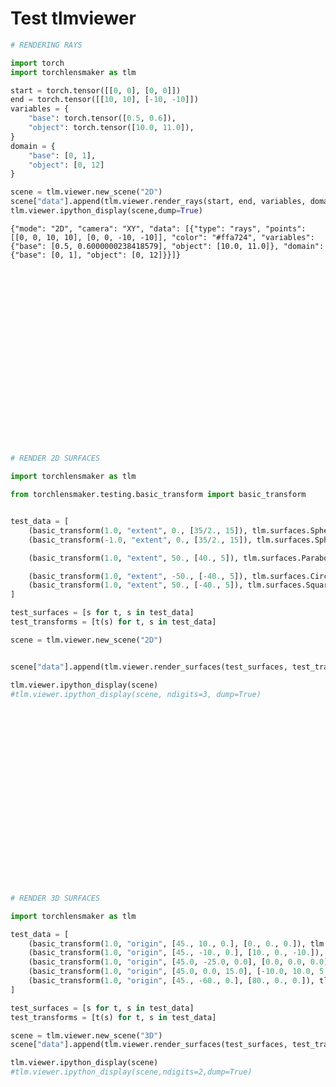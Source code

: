 # Test tlmviewer


```python
# RENDERING RAYS

import torch
import torchlensmaker as tlm

start = torch.tensor([[0, 0], [0, 0]])
end = torch.tensor([[10, 10], [-10, -10]])
variables = {
    "base": torch.tensor([0.5, 0.6]),
    "object": torch.tensor([10.0, 11.0]),
}
domain = {
    "base": [0, 1],
    "object": [0, 12]
}

scene = tlm.viewer.new_scene("2D")
scene["data"].append(tlm.viewer.render_rays(start, end, variables, domain))
tlm.viewer.ipython_display(scene,dump=True)
```

    {"mode": "2D", "camera": "XY", "data": [{"type": "rays", "points": [[0, 0, 10, 10], [0, 0, -10, -10]], "color": "#ffa724", "variables": {"base": [0.5, 0.6000000238418579], "object": [10.0, 11.0]}, "domain": {"base": [0, 1], "object": [0, 12]}}]}



<div data-jp-suppress-context-menu id='tlmviewer-e9d91587' class='tlmviewer' style='width: 100%; aspect-ratio: 16 / 9;'></div><script type='module'>async function importtlm() {
    try {
        return await import("/tlmviewer.js");
    } catch (error) {
        console.log("error", error);
        return await import("/files/test_notebooks/tlmviewer.js");
    }
}

const module = await importtlm();
const tlmviewer = module.tlmviewer;

const data = '{"mode": "2D", "camera": "XY", "data": [{"type": "rays", "points": [[0, 0, 10, 10], [0, 0, -10, -10]], "color": "#ffa724", "variables": {"base": [0.5, 0.6000000238418579], "object": [10.0, 11.0]}, "domain": {"base": [0, 1], "object": [0, 12]}}]}';

setTimeout(() => {
    tlmviewer.embed(document.getElementById("tlmviewer-e9d91587"), data);    
}, 0);
</script>



```python
# RENDER 2D SURFACES

import torchlensmaker as tlm

from torchlensmaker.testing.basic_transform import basic_transform


test_data = [
    (basic_transform(1.0, "extent", 0., [35/2., 15]), tlm.surfaces.Sphere(35.0, 35/2)),
    (basic_transform(-1.0, "extent", 0., [35/2., 15]), tlm.surfaces.Sphere(35.0, 35/2)),

    (basic_transform(1.0, "extent", 50., [40., 5]), tlm.surfaces.Parabola(125.0, 0.01)),

    (basic_transform(1.0, "extent", -50., [-40., 5]), tlm.surfaces.CircularPlane(100.)),
    (basic_transform(1.0, "extent", 50., [-40., 5]), tlm.surfaces.SquarePlane(100.)),
]

test_surfaces = [s for t, s in test_data]
test_transforms = [t(s) for t, s in test_data]

scene = tlm.viewer.new_scene("2D")


scene["data"].append(tlm.viewer.render_surfaces(test_surfaces, test_transforms, dim=2))

tlm.viewer.ipython_display(scene)
#tlm.viewer.ipython_display(scene, ndigits=3, dump=True)
```


<div data-jp-suppress-context-menu id='tlmviewer-8f0cb250' class='tlmviewer' style='width: 100%; aspect-ratio: 16 / 9;'></div><script type='module'>async function importtlm() {
    try {
        return await import("/tlmviewer.js");
    } catch (error) {
        console.log("error", error);
        return await import("/files/test_notebooks/tlmviewer.js");
    }
}

const module = await importtlm();
const tlmviewer = module.tlmviewer;

const data = '{"mode": "2D", "camera": "XY", "data": [{"type": "surfaces", "data": [{"matrix": [[1.0, 0.0, 1.8439246218804328e-07], [0.0, 1.0, 15.0], [0.0, 0.0, 1.0]], "samples": [[17.5, 17.5], [17.22235107421875, 17.4977970123291], [16.944765090942383, 17.49118995666504], [16.66731834411621, 17.480178833007812], [16.39008140563965, 17.464767456054688], [16.113122940063477, 17.444957733154297], [15.836523056030273, 17.420759201049805], [15.560333251953125, 17.392173767089844], [15.284631729125977, 17.359209060668945], [15.009495735168457, 17.321876525878906], [14.734978675842285, 17.280181884765625], [14.46115779876709, 17.2341365814209], [14.1881103515625, 17.183753967285156], [13.915887832641602, 17.129043579101562], [13.64456844329834, 17.070022583007812], [13.374218940734863, 17.006702423095703], [13.104907989501953, 16.939102172851562], [12.836711883544922, 16.867238998413086], [12.569682121276855, 16.791126251220703], [12.303893089294434, 16.71078872680664], [12.039421081542969, 16.626245498657227], [11.776313781738281, 16.53751564025879], [11.5146484375, 16.444622039794922], [11.25448989868164, 16.34758758544922], [10.995903968811035, 16.246437072753906], [10.73896312713623, 16.14120101928711], [10.48371696472168, 16.031898498535156], [10.230236053466797, 15.918559074401855], [9.978593826293945, 15.801217079162598], [9.728836059570312, 15.679891586303711], [9.481036186218262, 15.554619789123535], [9.235261917114258, 15.425436019897461], [8.991560935974121, 15.292366027832031], [8.750001907348633, 15.155445098876953], [8.510644912719727, 15.01470947265625], [8.273551940917969, 14.870193481445312], [8.038788795471191, 14.721939086914062], [7.806400299072266, 14.56997299194336], [7.576452255249023, 14.414339065551758], [7.349008560180664, 14.255083084106445], [7.124114036560059, 14.092231750488281], [6.901830673217773, 13.925832748413086], [6.682216644287109, 13.755928993225098], [6.46533203125, 13.582566261291504], [6.251218795776367, 13.405779838562012], [6.0399370193481445, 13.225617408752441], [5.831543922424316, 13.042129516601562], [5.6260881423950195, 12.855358123779297], [5.423619270324707, 12.6653470993042], [5.224188804626465, 12.472147941589355], [5.027853012084961, 12.275812149047852], [4.834656715393066, 12.076385498046875], [4.644645690917969, 11.873915672302246], [4.457871437072754, 11.66845703125], [4.274383544921875, 11.460063934326172], [4.094223976135254, 11.248785972595215], [3.9174375534057617, 11.034672737121582], [3.744072914123535, 10.817784309387207], [3.5741682052612305, 10.598170280456543], [3.407773017883301, 10.37589168548584], [3.2449216842651367, 10.150996208190918], [3.085660934448242, 9.92354965209961], [2.930027961730957, 9.693601608276367], [2.778064727783203, 9.461216926574707], [2.6298046112060547, 9.226446151733398], [2.4852914810180664, 8.98935604095459], [2.344557762145996, 8.75000286102295], [2.207636833190918, 8.508443832397461], [2.074565887451172, 8.26474380493164], [1.9453802108764648, 8.018965721130371], [1.8201103210449219, 7.7711687088012695], [1.6987857818603516, 7.521411895751953], [1.581441879272461, 7.269765377044678], [1.4681034088134766, 7.016285419464111], [1.3588008880615234, 6.76104211807251], [1.253561019897461, 6.504093647003174], [1.1524124145507812, 6.245511054992676], [1.055379867553711, 5.985352516174316], [0.9624862670898438, 5.723691463470459], [0.8737564086914062, 5.460585117340088], [0.7892112731933594, 5.196108341217041], [0.7088737487792969, 4.930323600769043], [0.6327629089355469, 4.663293361663818], [0.5608978271484375, 4.395089149475098], [0.4932975769042969, 4.1257829666137695], [0.4299793243408203, 3.8554375171661377], [0.3709564208984375, 3.584117889404297], [0.31624794006347656, 3.3118999004364014], [0.2658653259277344, 3.038843870162964], [0.2198200225830078, 2.7650272846221924], [0.17812538146972656, 2.4905104637145996], [0.1407909393310547, 2.2153706550598145], [0.10782814025878906, 1.939668893814087], [0.07924270629882812, 1.6634831428527832], [0.055042266845703125, 1.3868743181228638], [0.0352325439453125, 1.109920620918274], [0.0198211669921875, 0.8326833844184875], [0.008810043334960938, 0.5552406311035156], [0.0022029876708984375, 0.2776539623737335], [0.0, -1.5298985545086907e-06], [0.0022029876708984375, -0.2776539623737335], [0.008810043334960938, -0.5552406311035156], [0.0198211669921875, -0.8326833844184875], [0.0352325439453125, -1.109920620918274], [0.055042266845703125, -1.3868743181228638], [0.07924270629882812, -1.6634831428527832], [0.10782814025878906, -1.939668893814087], [0.1407909393310547, -2.2153706550598145], [0.17812538146972656, -2.4905104637145996], [0.2198200225830078, -2.7650272846221924], [0.2658653259277344, -3.038843870162964], [0.31624794006347656, -3.3118999004364014], [0.3709564208984375, -3.584117889404297], [0.4299793243408203, -3.8554375171661377], [0.4932975769042969, -4.1257829666137695], [0.5608978271484375, -4.395089149475098], [0.6327629089355469, -4.663293361663818], [0.7088737487792969, -4.930323600769043], [0.7892112731933594, -5.196108341217041], [0.8737564086914062, -5.460585117340088], [0.9624862670898438, -5.723691463470459], [1.055379867553711, -5.985352516174316], [1.1524124145507812, -6.245511054992676], [1.253561019897461, -6.504093647003174], [1.3588008880615234, -6.76104211807251], [1.4681034088134766, -7.016285419464111], [1.581441879272461, -7.269765377044678], [1.6987857818603516, -7.521411895751953], [1.8201103210449219, -7.7711687088012695], [1.9453802108764648, -8.018965721130371], [2.074565887451172, -8.26474380493164], [2.207636833190918, -8.508443832397461], [2.344557762145996, -8.75000286102295], [2.4852914810180664, -8.98935604095459], [2.6298046112060547, -9.226446151733398], [2.778064727783203, -9.461216926574707], [2.930027961730957, -9.693601608276367], [3.085660934448242, -9.92354965209961], [3.2449216842651367, -10.150996208190918], [3.407773017883301, -10.37589168548584], [3.5741682052612305, -10.598170280456543], [3.744072914123535, -10.817784309387207], [3.9174375534057617, -11.034672737121582], [4.094223976135254, -11.248785972595215], [4.274383544921875, -11.460063934326172], [4.457871437072754, -11.66845703125], [4.644645690917969, -11.873915672302246], [4.834656715393066, -12.076385498046875], [5.027853012084961, -12.275812149047852], [5.224188804626465, -12.472147941589355], [5.423619270324707, -12.6653470993042], [5.6260881423950195, -12.855358123779297], [5.831543922424316, -13.042129516601562], [6.0399370193481445, -13.225617408752441], [6.251218795776367, -13.405779838562012], [6.46533203125, -13.582566261291504], [6.682216644287109, -13.755928993225098], [6.901830673217773, -13.925832748413086], [7.124114036560059, -14.092231750488281], [7.349008560180664, -14.255083084106445], [7.576452255249023, -14.414339065551758], [7.806400299072266, -14.56997299194336], [8.038788795471191, -14.721939086914062], [8.273551940917969, -14.870193481445312], [8.510644912719727, -15.01470947265625], [8.750001907348633, -15.155445098876953], [8.991560935974121, -15.292366027832031], [9.235261917114258, -15.425436019897461], [9.481036186218262, -15.554619789123535], [9.728836059570312, -15.679891586303711], [9.978593826293945, -15.801217079162598], [10.230236053466797, -15.918559074401855], [10.48371696472168, -16.031898498535156], [10.73896312713623, -16.14120101928711], [10.995903968811035, -16.246437072753906], [11.25448989868164, -16.34758758544922], [11.5146484375, -16.444622039794922], [11.776313781738281, -16.53751564025879], [12.039421081542969, -16.626245498657227], [12.303893089294434, -16.71078872680664], [12.569682121276855, -16.791126251220703], [12.836711883544922, -16.867238998413086], [13.104907989501953, -16.939102172851562], [13.374218940734863, -17.006702423095703], [13.64456844329834, -17.070022583007812], [13.915887832641602, -17.129043579101562], [14.1881103515625, -17.183753967285156], [14.46115779876709, -17.2341365814209], [14.734978675842285, -17.280181884765625], [15.009495735168457, -17.321876525878906], [15.284631729125977, -17.359209060668945], [15.560333251953125, -17.392173767089844], [15.836523056030273, -17.420759201049805], [16.113122940063477, -17.444957733154297], [16.39008140563965, -17.464767456054688], [16.66731834411621, -17.480178833007812], [16.944765090942383, -17.49118995666504], [17.22235107421875, -17.4977970123291], [17.5, -17.5]]}, {"matrix": [[-1.0, 0.0, 34.99999981560754], [0.0, -1.0, 15.0], [0.0, 0.0, 1.0]], "samples": [[17.5, 17.5], [17.22235107421875, 17.4977970123291], [16.944765090942383, 17.49118995666504], [16.66731834411621, 17.480178833007812], [16.39008140563965, 17.464767456054688], [16.113122940063477, 17.444957733154297], [15.836523056030273, 17.420759201049805], [15.560333251953125, 17.392173767089844], [15.284631729125977, 17.359209060668945], [15.009495735168457, 17.321876525878906], [14.734978675842285, 17.280181884765625], [14.46115779876709, 17.2341365814209], [14.1881103515625, 17.183753967285156], [13.915887832641602, 17.129043579101562], [13.64456844329834, 17.070022583007812], [13.374218940734863, 17.006702423095703], [13.104907989501953, 16.939102172851562], [12.836711883544922, 16.867238998413086], [12.569682121276855, 16.791126251220703], [12.303893089294434, 16.71078872680664], [12.039421081542969, 16.626245498657227], [11.776313781738281, 16.53751564025879], [11.5146484375, 16.444622039794922], [11.25448989868164, 16.34758758544922], [10.995903968811035, 16.246437072753906], [10.73896312713623, 16.14120101928711], [10.48371696472168, 16.031898498535156], [10.230236053466797, 15.918559074401855], [9.978593826293945, 15.801217079162598], [9.728836059570312, 15.679891586303711], [9.481036186218262, 15.554619789123535], [9.235261917114258, 15.425436019897461], [8.991560935974121, 15.292366027832031], [8.750001907348633, 15.155445098876953], [8.510644912719727, 15.01470947265625], [8.273551940917969, 14.870193481445312], [8.038788795471191, 14.721939086914062], [7.806400299072266, 14.56997299194336], [7.576452255249023, 14.414339065551758], [7.349008560180664, 14.255083084106445], [7.124114036560059, 14.092231750488281], [6.901830673217773, 13.925832748413086], [6.682216644287109, 13.755928993225098], [6.46533203125, 13.582566261291504], [6.251218795776367, 13.405779838562012], [6.0399370193481445, 13.225617408752441], [5.831543922424316, 13.042129516601562], [5.6260881423950195, 12.855358123779297], [5.423619270324707, 12.6653470993042], [5.224188804626465, 12.472147941589355], [5.027853012084961, 12.275812149047852], [4.834656715393066, 12.076385498046875], [4.644645690917969, 11.873915672302246], [4.457871437072754, 11.66845703125], [4.274383544921875, 11.460063934326172], [4.094223976135254, 11.248785972595215], [3.9174375534057617, 11.034672737121582], [3.744072914123535, 10.817784309387207], [3.5741682052612305, 10.598170280456543], [3.407773017883301, 10.37589168548584], [3.2449216842651367, 10.150996208190918], [3.085660934448242, 9.92354965209961], [2.930027961730957, 9.693601608276367], [2.778064727783203, 9.461216926574707], [2.6298046112060547, 9.226446151733398], [2.4852914810180664, 8.98935604095459], [2.344557762145996, 8.75000286102295], [2.207636833190918, 8.508443832397461], [2.074565887451172, 8.26474380493164], [1.9453802108764648, 8.018965721130371], [1.8201103210449219, 7.7711687088012695], [1.6987857818603516, 7.521411895751953], [1.581441879272461, 7.269765377044678], [1.4681034088134766, 7.016285419464111], [1.3588008880615234, 6.76104211807251], [1.253561019897461, 6.504093647003174], [1.1524124145507812, 6.245511054992676], [1.055379867553711, 5.985352516174316], [0.9624862670898438, 5.723691463470459], [0.8737564086914062, 5.460585117340088], [0.7892112731933594, 5.196108341217041], [0.7088737487792969, 4.930323600769043], [0.6327629089355469, 4.663293361663818], [0.5608978271484375, 4.395089149475098], [0.4932975769042969, 4.1257829666137695], [0.4299793243408203, 3.8554375171661377], [0.3709564208984375, 3.584117889404297], [0.31624794006347656, 3.3118999004364014], [0.2658653259277344, 3.038843870162964], [0.2198200225830078, 2.7650272846221924], [0.17812538146972656, 2.4905104637145996], [0.1407909393310547, 2.2153706550598145], [0.10782814025878906, 1.939668893814087], [0.07924270629882812, 1.6634831428527832], [0.055042266845703125, 1.3868743181228638], [0.0352325439453125, 1.109920620918274], [0.0198211669921875, 0.8326833844184875], [0.008810043334960938, 0.5552406311035156], [0.0022029876708984375, 0.2776539623737335], [0.0, -1.5298985545086907e-06], [0.0022029876708984375, -0.2776539623737335], [0.008810043334960938, -0.5552406311035156], [0.0198211669921875, -0.8326833844184875], [0.0352325439453125, -1.109920620918274], [0.055042266845703125, -1.3868743181228638], [0.07924270629882812, -1.6634831428527832], [0.10782814025878906, -1.939668893814087], [0.1407909393310547, -2.2153706550598145], [0.17812538146972656, -2.4905104637145996], [0.2198200225830078, -2.7650272846221924], [0.2658653259277344, -3.038843870162964], [0.31624794006347656, -3.3118999004364014], [0.3709564208984375, -3.584117889404297], [0.4299793243408203, -3.8554375171661377], [0.4932975769042969, -4.1257829666137695], [0.5608978271484375, -4.395089149475098], [0.6327629089355469, -4.663293361663818], [0.7088737487792969, -4.930323600769043], [0.7892112731933594, -5.196108341217041], [0.8737564086914062, -5.460585117340088], [0.9624862670898438, -5.723691463470459], [1.055379867553711, -5.985352516174316], [1.1524124145507812, -6.245511054992676], [1.253561019897461, -6.504093647003174], [1.3588008880615234, -6.76104211807251], [1.4681034088134766, -7.016285419464111], [1.581441879272461, -7.269765377044678], [1.6987857818603516, -7.521411895751953], [1.8201103210449219, -7.7711687088012695], [1.9453802108764648, -8.018965721130371], [2.074565887451172, -8.26474380493164], [2.207636833190918, -8.508443832397461], [2.344557762145996, -8.75000286102295], [2.4852914810180664, -8.98935604095459], [2.6298046112060547, -9.226446151733398], [2.778064727783203, -9.461216926574707], [2.930027961730957, -9.693601608276367], [3.085660934448242, -9.92354965209961], [3.2449216842651367, -10.150996208190918], [3.407773017883301, -10.37589168548584], [3.5741682052612305, -10.598170280456543], [3.744072914123535, -10.817784309387207], [3.9174375534057617, -11.034672737121582], [4.094223976135254, -11.248785972595215], [4.274383544921875, -11.460063934326172], [4.457871437072754, -11.66845703125], [4.644645690917969, -11.873915672302246], [4.834656715393066, -12.076385498046875], [5.027853012084961, -12.275812149047852], [5.224188804626465, -12.472147941589355], [5.423619270324707, -12.6653470993042], [5.6260881423950195, -12.855358123779297], [5.831543922424316, -13.042129516601562], [6.0399370193481445, -13.225617408752441], [6.251218795776367, -13.405779838562012], [6.46533203125, -13.582566261291504], [6.682216644287109, -13.755928993225098], [6.901830673217773, -13.925832748413086], [7.124114036560059, -14.092231750488281], [7.349008560180664, -14.255083084106445], [7.576452255249023, -14.414339065551758], [7.806400299072266, -14.56997299194336], [8.038788795471191, -14.721939086914062], [8.273551940917969, -14.870193481445312], [8.510644912719727, -15.01470947265625], [8.750001907348633, -15.155445098876953], [8.991560935974121, -15.292366027832031], [9.235261917114258, -15.425436019897461], [9.481036186218262, -15.554619789123535], [9.728836059570312, -15.679891586303711], [9.978593826293945, -15.801217079162598], [10.230236053466797, -15.918559074401855], [10.48371696472168, -16.031898498535156], [10.73896312713623, -16.14120101928711], [10.995903968811035, -16.246437072753906], [11.25448989868164, -16.34758758544922], [11.5146484375, -16.444622039794922], [11.776313781738281, -16.53751564025879], [12.039421081542969, -16.626245498657227], [12.303893089294434, -16.71078872680664], [12.569682121276855, -16.791126251220703], [12.836711883544922, -16.867238998413086], [13.104907989501953, -16.939102172851562], [13.374218940734863, -17.006702423095703], [13.64456844329834, -17.070022583007812], [13.915887832641602, -17.129043579101562], [14.1881103515625, -17.183753967285156], [14.46115779876709, -17.2341365814209], [14.734978675842285, -17.280181884765625], [15.009495735168457, -17.321876525878906], [15.284631729125977, -17.359209060668945], [15.560333251953125, -17.392173767089844], [15.836523056030273, -17.420759201049805], [16.113122940063477, -17.444957733154297], [16.39008140563965, -17.464767456054688], [16.66731834411621, -17.480178833007812], [16.944765090942383, -17.49118995666504], [17.22235107421875, -17.4977970123291], [17.5, -17.5]]}, {"matrix": [[0.9649660284921133, 0.26237485370392877, 2.3060145120268203], [-0.26237485370392877, 0.9649660284921133, 15.249017722809718], [0.0, 0.0, 1.0]], "samples": [[39.0625, -62.5], [38.27734375, -61.86868667602539], [37.50015640258789, -61.23737335205078], [36.7309455871582, -60.60606002807617], [35.96969985961914, -59.97474670410156], [35.2164306640625, -59.34343338012695], [34.47113037109375, -58.712120056152344], [33.73379898071289, -58.080806732177734], [33.00444412231445, -57.449493408203125], [32.28305435180664, -56.818180084228516], [31.56964111328125, -56.186866760253906], [30.864198684692383, -55.55555725097656], [30.166725158691406, -54.92424392700195], [29.477224349975586, -54.292930603027344], [28.795690536499023, -53.661617279052734], [28.12213134765625, -53.030303955078125], [27.45654296875, -52.398990631103516], [26.79892349243164, -51.767677307128906], [26.149276733398438, -51.1363639831543], [25.50760269165039, -50.50505065917969], [24.8738956451416, -49.87373733520508], [24.2481632232666, -49.24242401123047], [23.630399703979492, -48.61111068725586], [23.02060890197754, -47.97979736328125], [22.41878890991211, -47.34848403930664], [21.824941635131836, -46.71717071533203], [21.23906135559082, -46.08585739135742], [20.66115379333496, -45.45454406738281], [20.09122085571289, -44.8232307434082], [19.529254913330078, -44.191917419433594], [18.975261688232422, -43.560604095458984], [18.42923927307129, -42.929290771484375], [17.891191482543945, -42.29798126220703], [17.361112594604492, -41.66666793823242], [16.83900260925293, -41.03535461425781], [16.324865341186523, -40.4040412902832], [15.818697929382324, -39.772727966308594], [15.320502281188965, -39.141414642333984], [14.830279350280762, -38.510101318359375], [14.348026275634766, -37.878787994384766], [13.873744010925293, -37.247474670410156], [13.407432556152344, -36.61616134643555], [12.949092864990234, -35.98484802246094], [12.498723983764648, -35.35353469848633], [12.056326866149902, -34.72222137451172], [11.62190055847168, -34.09090805053711], [11.195444107055664, -33.4595947265625], [10.776960372924805, -32.82828140258789], [10.366447448730469, -32.19696807861328], [9.963906288146973, -31.565656661987305], [9.5693359375, -30.934343338012695], [9.182737350463867, -30.30303192138672], [8.804108619689941, -29.67171859741211], [8.433451652526855, -29.0404052734375], [8.070764541625977, -28.40909194946289], [7.716049671173096, -27.77777862548828], [7.3693060874938965, -27.146465301513672], [7.0305328369140625, -26.515151977539062], [6.69973087310791, -25.883838653564453], [6.376900672912598, -25.252525329589844], [6.06204080581665, -24.621212005615234], [5.755152225494385, -23.989898681640625], [5.456235885620117, -23.35858726501465], [5.165289878845215, -22.72727394104004], [4.882314682006836, -22.09596061706543], [4.607310771942139, -21.46464729309082], [4.340278148651123, -20.83333396911621], [4.081216335296631, -20.2020206451416], [3.830125570297241, -19.570707321166992], [3.5870065689086914, -18.939393997192383], [3.351858139038086, -18.308080673217773], [3.124680995941162, -17.676767349243164], [2.90547513961792, -17.045454025268555], [2.6942405700683594, -16.414142608642578], [2.490976572036743, -15.782828330993652], [2.295684337615967, -15.15151596069336], [2.108362913131714, -14.52020263671875], [1.929012417793274, -13.88888931274414], [1.7576332092285156, -13.257575988769531], [1.5942251682281494, -12.626262664794922], [1.4387880563735962, -11.994949340820312], [1.2913224697113037, -11.36363697052002], [1.1518276929855347, -10.73232364654541], [1.0203040838241577, -10.1010103225708], [0.8967516422271729, -9.469696998596191], [0.7811702489852905, -8.838383674621582], [0.6735601425170898, -8.207071304321289], [0.5739210844039917, -7.57575798034668], [0.4822531044483185, -6.94444465637207], [0.39855629205703735, -6.313131332397461], [0.3228306174278259, -5.68181848526001], [0.25507602095603943, -5.0505051612854], [0.19529256224632263, -4.419191837310791], [0.14348027110099792, -3.78787899017334], [0.09963907301425934, -3.1565656661987305], [0.06376900523900986, -2.5252525806427], [0.03587006777524948, -1.89393949508667], [0.015942251309752464, -1.26262629032135], [0.003985562827438116, -0.631313145160675], [0.0, 0.0], [0.003985562827438116, 0.631313145160675], [0.015942251309752464, 1.26262629032135], [0.03587006777524948, 1.89393949508667], [0.06376900523900986, 2.5252525806427], [0.09963907301425934, 3.1565656661987305], [0.14348027110099792, 3.78787899017334], [0.19529256224632263, 4.419191837310791], [0.25507602095603943, 5.0505051612854], [0.3228306174278259, 5.68181848526001], [0.39855629205703735, 6.313131332397461], [0.4822531044483185, 6.94444465637207], [0.5739210844039917, 7.57575798034668], [0.6735601425170898, 8.207071304321289], [0.7811702489852905, 8.838383674621582], [0.8967516422271729, 9.469696998596191], [1.0203040838241577, 10.1010103225708], [1.1518276929855347, 10.73232364654541], [1.2913224697113037, 11.36363697052002], [1.4387880563735962, 11.994949340820312], [1.5942251682281494, 12.626262664794922], [1.7576332092285156, 13.257575988769531], [1.929012417793274, 13.88888931274414], [2.108362913131714, 14.52020263671875], [2.295684337615967, 15.15151596069336], [2.490976572036743, 15.782828330993652], [2.6942405700683594, 16.414142608642578], [2.90547513961792, 17.045454025268555], [3.124680995941162, 17.676767349243164], [3.351858139038086, 18.308080673217773], [3.5870065689086914, 18.939393997192383], [3.830125570297241, 19.570707321166992], [4.081216335296631, 20.2020206451416], [4.340278148651123, 20.83333396911621], [4.607310771942139, 21.46464729309082], [4.882314682006836, 22.09596061706543], [5.165289878845215, 22.72727394104004], [5.456235885620117, 23.35858726501465], [5.755152225494385, 23.989898681640625], [6.06204080581665, 24.621212005615234], [6.376900672912598, 25.252525329589844], [6.69973087310791, 25.883838653564453], [7.0305328369140625, 26.515151977539062], [7.3693060874938965, 27.146465301513672], [7.716049671173096, 27.77777862548828], [8.070764541625977, 28.40909194946289], [8.433451652526855, 29.0404052734375], [8.804108619689941, 29.67171859741211], [9.182737350463867, 30.30303192138672], [9.5693359375, 30.934343338012695], [9.963906288146973, 31.565656661987305], [10.366447448730469, 32.19696807861328], [10.776960372924805, 32.82828140258789], [11.195444107055664, 33.4595947265625], [11.62190055847168, 34.09090805053711], [12.056326866149902, 34.72222137451172], [12.498723983764648, 35.35353469848633], [12.949092864990234, 35.98484802246094], [13.407432556152344, 36.61616134643555], [13.873744010925293, 37.247474670410156], [14.348026275634766, 37.878787994384766], [14.830279350280762, 38.510101318359375], [15.320502281188965, 39.141414642333984], [15.818697929382324, 39.772727966308594], [16.324865341186523, 40.4040412902832], [16.83900260925293, 41.03535461425781], [17.361112594604492, 41.66666793823242], [17.891191482543945, 42.29798126220703], [18.42923927307129, 42.929290771484375], [18.975261688232422, 43.560604095458984], [19.529254913330078, 44.191917419433594], [20.09122085571289, 44.8232307434082], [20.66115379333496, 45.45454406738281], [21.23906135559082, 46.08585739135742], [21.824941635131836, 46.71717071533203], [22.41878890991211, 47.34848403930664], [23.02060890197754, 47.97979736328125], [23.630399703979492, 48.61111068725586], [24.2481632232666, 49.24242401123047], [24.8738956451416, 49.87373733520508], [25.50760269165039, 50.50505065917969], [26.149276733398438, 51.1363639831543], [26.79892349243164, 51.767677307128906], [27.45654296875, 52.398990631103516], [28.12213134765625, 53.030303955078125], [28.795690536499023, 53.661617279052734], [29.477224349975586, 54.292930603027344], [30.166725158691406, 54.92424392700195], [30.864198684692383, 55.55555725097656], [31.56964111328125, 56.186866760253906], [32.28305435180664, 56.818180084228516], [33.00444412231445, 57.449493408203125], [33.73379898071289, 58.080806732177734], [34.47113037109375, 58.712120056152344], [35.2164306640625, 59.34343338012695], [35.96969985961914, 59.97474670410156], [36.7309455871582, 60.60606002807617], [37.50015640258789, 61.23737335205078], [38.27734375, 61.86868667602539], [39.0625, 62.5]]}, {"matrix": [[0.9649660284921133, -0.26237485370392877, -40.0], [0.26237485370392877, 0.9649660284921133, 5.0], [0.0, 0.0, 1.0]], "samples": [[0.0, -50.0], [0.0, -49.49494934082031], [0.0, -48.989898681640625], [0.0, -48.48484802246094], [0.0, -47.97979736328125], [0.0, -47.47474670410156], [0.0, -46.969696044921875], [0.0, -46.46464538574219], [0.0, -45.9595947265625], [0.0, -45.45454406738281], [0.0, -44.949493408203125], [0.0, -44.4444465637207], [0.0, -43.939395904541016], [0.0, -43.43434524536133], [0.0, -42.92929458618164], [0.0, -42.42424392700195], [0.0, -41.919193267822266], [0.0, -41.41414260864258], [0.0, -40.90909194946289], [0.0, -40.4040412902832], [0.0, -39.898990631103516], [0.0, -39.39393997192383], [0.0, -38.88888931274414], [0.0, -38.38383865356445], [0.0, -37.878787994384766], [0.0, -37.37373733520508], [0.0, -36.86868667602539], [0.0, -36.3636360168457], [0.0, -35.858585357666016], [0.0, -35.35353469848633], [0.0, -34.84848403930664], [0.0, -34.34343338012695], [0.0, -33.83838653564453], [0.0, -33.333335876464844], [0.0, -32.828285217285156], [0.0, -32.32323455810547], [0.0, -31.81818199157715], [0.0, -31.31313133239746], [0.0, -30.808082580566406], [0.0, -30.30303192138672], [0.0, -29.79798126220703], [0.0, -29.292930603027344], [0.0, -28.787879943847656], [0.0, -28.28282928466797], [0.0, -27.77777862548828], [0.0, -27.272727966308594], [0.0, -26.767677307128906], [0.0, -26.26262664794922], [0.0, -25.75757598876953], [0.0, -25.252527236938477], [0.0, -24.747472763061523], [0.0, -24.24242401123047], [0.0, -23.73737335205078], [0.0, -23.232322692871094], [0.0, -22.727272033691406], [0.0, -22.22222137451172], [0.0, -21.71717071533203], [0.0, -21.212120056152344], [0.0, -20.707069396972656], [0.0, -20.20201873779297], [0.0, -19.69696807861328], [0.0, -19.191917419433594], [0.0, -18.68686866760254], [0.0, -18.18181800842285], [0.0, -17.676767349243164], [0.0, -17.171716690063477], [0.0, -16.66666603088379], [0.0, -16.1616153717041], [0.0, -15.656564712524414], [0.0, -15.151514053344727], [0.0, -14.646464347839355], [0.0, -14.141413688659668], [0.0, -13.63636302947998], [0.0, -13.131312370300293], [0.0, -12.626261711120605], [0.0, -12.121212005615234], [0.0, -11.616161346435547], [0.0, -11.11111068725586], [0.0, -10.606060028076172], [0.0, -10.101009368896484], [0.0, -9.595958709716797], [0.0, -9.090909004211426], [0.0, -8.585858345031738], [0.0, -8.08080768585205], [0.0, -7.575757026672363], [0.0, -7.070706844329834], [0.0, -6.5656561851501465], [0.0, -6.060606002807617], [0.0, -5.55555534362793], [0.0, -5.050504684448242], [0.0, -4.545454502105713], [0.0, -4.040403842926025], [0.0, -3.535353422164917], [0.0, -3.0303030014038086], [0.0, -2.525252342224121], [0.0, -2.0202019214630127], [0.0, -1.5151515007019043], [0.0, -1.0101009607315063], [0.0, -0.5050504803657532], [0.0, 0.0], [0.0, 0.5050504803657532], [0.0, 1.0101009607315063], [0.0, 1.5151515007019043], [0.0, 2.0202019214630127], [0.0, 2.525252342224121], [0.0, 3.0303030014038086], [0.0, 3.535353422164917], [0.0, 4.040403842926025], [0.0, 4.545454502105713], [0.0, 5.050504684448242], [0.0, 5.55555534362793], [0.0, 6.060606002807617], [0.0, 6.5656561851501465], [0.0, 7.070706844329834], [0.0, 7.575757026672363], [0.0, 8.08080768585205], [0.0, 8.585858345031738], [0.0, 9.090909004211426], [0.0, 9.595958709716797], [0.0, 10.101009368896484], [0.0, 10.606060028076172], [0.0, 11.11111068725586], [0.0, 11.616161346435547], [0.0, 12.121212005615234], [0.0, 12.626261711120605], [0.0, 13.131312370300293], [0.0, 13.63636302947998], [0.0, 14.141413688659668], [0.0, 14.646464347839355], [0.0, 15.151514053344727], [0.0, 15.656564712524414], [0.0, 16.1616153717041], [0.0, 16.66666603088379], [0.0, 17.171716690063477], [0.0, 17.676767349243164], [0.0, 18.18181800842285], [0.0, 18.68686866760254], [0.0, 19.191917419433594], [0.0, 19.69696807861328], [0.0, 20.20201873779297], [0.0, 20.707069396972656], [0.0, 21.212120056152344], [0.0, 21.71717071533203], [0.0, 22.22222137451172], [0.0, 22.727272033691406], [0.0, 23.232322692871094], [0.0, 23.73737335205078], [0.0, 24.24242401123047], [0.0, 24.747472763061523], [0.0, 25.252527236938477], [0.0, 25.75757598876953], [0.0, 26.26262664794922], [0.0, 26.767677307128906], [0.0, 27.272727966308594], [0.0, 27.77777862548828], [0.0, 28.28282928466797], [0.0, 28.787879943847656], [0.0, 29.292930603027344], [0.0, 29.79798126220703], [0.0, 30.30303192138672], [0.0, 30.808082580566406], [0.0, 31.31313133239746], [0.0, 31.81818199157715], [0.0, 32.32323455810547], [0.0, 32.828285217285156], [0.0, 33.333335876464844], [0.0, 33.83838653564453], [0.0, 34.34343338012695], [0.0, 34.84848403930664], [0.0, 35.35353469848633], [0.0, 35.858585357666016], [0.0, 36.3636360168457], [0.0, 36.86868667602539], [0.0, 37.37373733520508], [0.0, 37.878787994384766], [0.0, 38.38383865356445], [0.0, 38.88888931274414], [0.0, 39.39393997192383], [0.0, 39.898990631103516], [0.0, 40.4040412902832], [0.0, 40.90909194946289], [0.0, 41.41414260864258], [0.0, 41.919193267822266], [0.0, 42.42424392700195], [0.0, 42.92929458618164], [0.0, 43.43434524536133], [0.0, 43.939395904541016], [0.0, 44.4444465637207], [0.0, 44.949493408203125], [0.0, 45.45454406738281], [0.0, 45.9595947265625], [0.0, 46.46464538574219], [0.0, 46.969696044921875], [0.0, 47.47474670410156], [0.0, 47.97979736328125], [0.0, 48.48484802246094], [0.0, 48.989898681640625], [0.0, 49.49494934082031], [0.0, 50.0]]}, {"matrix": [[0.9649660284921133, 0.26237485370392877, -40.0], [-0.26237485370392877, 0.9649660284921133, 5.0], [0.0, 0.0, 1.0]], "samples": [[0.0, -70.71067810058594], [0.0, -69.99642944335938], [0.0, -69.28218078613281], [0.0, -68.56793212890625], [0.0, -67.85368347167969], [0.0, -67.13943481445312], [0.0, -66.42518615722656], [0.0, -65.71092987060547], [0.0, -64.9966812133789], [0.0, -64.28243255615234], [0.0, -63.56818389892578], [0.0, -62.85393524169922], [0.0, -62.139686584472656], [0.0, -61.425437927246094], [0.0, -60.71118927001953], [0.0, -59.99694061279297], [0.0, -59.282691955566406], [0.0, -58.56843948364258], [0.0, -57.854190826416016], [0.0, -57.13994216918945], [0.0, -56.42569351196289], [0.0, -55.71144485473633], [0.0, -54.997196197509766], [0.0, -54.28294372558594], [0.0, -53.568695068359375], [0.0, -52.85444641113281], [0.0, -52.14019775390625], [0.0, -51.42594909667969], [0.0, -50.711700439453125], [0.0, -49.9974479675293], [0.0, -49.283199310302734], [0.0, -48.56895065307617], [0.0, -47.85470199584961], [0.0, -47.14045333862305], [0.0, -46.426204681396484], [0.0, -45.71195602416992], [0.0, -44.997703552246094], [0.0, -44.28345489501953], [0.0, -43.56920623779297], [0.0, -42.854957580566406], [0.0, -42.140708923339844], [0.0, -41.42646026611328], [0.0, -40.71220779418945], [0.0, -39.99795913696289], [0.0, -39.28371047973633], [0.0, -38.569461822509766], [0.0, -37.8552131652832], [0.0, -37.14096450805664], [0.0, -36.42671203613281], [0.0, -35.71246337890625], [0.0, -34.99821472167969], [0.0, -34.283966064453125], [0.0, -33.5697135925293], [0.0, -32.855464935302734], [0.0, -32.14121627807617], [0.0, -31.42696762084961], [0.0, -30.712717056274414], [0.0, -29.99846839904785], [0.0, -29.28421974182129], [0.0, -28.569969177246094], [0.0, -27.85572052001953], [0.0, -27.14147186279297], [0.0, -26.427223205566406], [0.0, -25.71297264099121], [0.0, -24.99872398376465], [0.0, -24.284475326538086], [0.0, -23.57022476196289], [0.0, -22.855976104736328], [0.0, -22.141727447509766], [0.0, -21.42747688293457], [0.0, -20.713228225708008], [0.0, -19.998979568481445], [0.0, -19.28472900390625], [0.0, -18.570480346679688], [0.0, -17.856231689453125], [0.0, -17.141983032226562], [0.0, -16.427732467651367], [0.0, -15.713483810424805], [0.0, -14.999234199523926], [0.0, -14.284984588623047], [0.0, -13.570735931396484], [0.0, -12.856486320495605], [0.0, -12.142237663269043], [0.0, -11.427988052368164], [0.0, -10.713738441467285], [0.0, -9.999489784240723], [0.0, -9.285240173339844], [0.0, -8.570991516113281], [0.0, -7.856741905212402], [0.0, -7.142492294311523], [0.0, -6.428243160247803], [0.0, -5.713994026184082], [0.0, -4.999744892120361], [0.0, -4.285495758056641], [0.0, -3.5712461471557617], [0.0, -2.856997013092041], [0.0, -2.1427478790283203], [0.0, -1.4284985065460205], [0.0, -0.7142492532730103], [0.0, 0.0], [0.0, 0.7142492532730103], [0.0, 1.4284985065460205], [0.0, 2.1427478790283203], [0.0, 2.856997013092041], [0.0, 3.5712461471557617], [0.0, 4.285495758056641], [0.0, 4.999744892120361], [0.0, 5.713994026184082], [0.0, 6.428243160247803], [0.0, 7.142492294311523], [0.0, 7.856741905212402], [0.0, 8.570991516113281], [0.0, 9.285240173339844], [0.0, 9.999489784240723], [0.0, 10.713738441467285], [0.0, 11.427988052368164], [0.0, 12.142237663269043], [0.0, 12.856486320495605], [0.0, 13.570735931396484], [0.0, 14.284984588623047], [0.0, 14.999234199523926], [0.0, 15.713483810424805], [0.0, 16.427732467651367], [0.0, 17.141983032226562], [0.0, 17.856231689453125], [0.0, 18.570480346679688], [0.0, 19.28472900390625], [0.0, 19.998979568481445], [0.0, 20.713228225708008], [0.0, 21.42747688293457], [0.0, 22.141727447509766], [0.0, 22.855976104736328], [0.0, 23.57022476196289], [0.0, 24.284475326538086], [0.0, 24.99872398376465], [0.0, 25.71297264099121], [0.0, 26.427223205566406], [0.0, 27.14147186279297], [0.0, 27.85572052001953], [0.0, 28.569969177246094], [0.0, 29.28421974182129], [0.0, 29.99846839904785], [0.0, 30.712717056274414], [0.0, 31.42696762084961], [0.0, 32.14121627807617], [0.0, 32.855464935302734], [0.0, 33.5697135925293], [0.0, 34.283966064453125], [0.0, 34.99821472167969], [0.0, 35.71246337890625], [0.0, 36.42671203613281], [0.0, 37.14096450805664], [0.0, 37.8552131652832], [0.0, 38.569461822509766], [0.0, 39.28371047973633], [0.0, 39.99795913696289], [0.0, 40.71220779418945], [0.0, 41.42646026611328], [0.0, 42.140708923339844], [0.0, 42.854957580566406], [0.0, 43.56920623779297], [0.0, 44.28345489501953], [0.0, 44.997703552246094], [0.0, 45.71195602416992], [0.0, 46.426204681396484], [0.0, 47.14045333862305], [0.0, 47.85470199584961], [0.0, 48.56895065307617], [0.0, 49.283199310302734], [0.0, 49.9974479675293], [0.0, 50.711700439453125], [0.0, 51.42594909667969], [0.0, 52.14019775390625], [0.0, 52.85444641113281], [0.0, 53.568695068359375], [0.0, 54.28294372558594], [0.0, 54.997196197509766], [0.0, 55.71144485473633], [0.0, 56.42569351196289], [0.0, 57.13994216918945], [0.0, 57.854190826416016], [0.0, 58.56843948364258], [0.0, 59.282691955566406], [0.0, 59.99694061279297], [0.0, 60.71118927001953], [0.0, 61.425437927246094], [0.0, 62.139686584472656], [0.0, 62.85393524169922], [0.0, 63.56818389892578], [0.0, 64.28243255615234], [0.0, 64.9966812133789], [0.0, 65.71092987060547], [0.0, 66.42518615722656], [0.0, 67.13943481445312], [0.0, 67.85368347167969], [0.0, 68.56793212890625], [0.0, 69.28218078613281], [0.0, 69.99642944335938], [0.0, 70.71067810058594]]}]}]}';

setTimeout(() => {
    tlmviewer.embed(document.getElementById("tlmviewer-8f0cb250"), data);    
}, 0);
</script>



```python
# RENDER 3D SURFACES

import torchlensmaker as tlm

test_data = [
    (basic_transform(1.0, "origin", [45., 10., 0.], [0., 0., 0.]), tlm.surfaces.Sphere(15.0, 1e6)),
    (basic_transform(1.0, "origin", [45., -10., 0.], [10., 0., -10.]), tlm.surfaces.Sphere(25.0, 20)),
    (basic_transform(1.0, "origin", [45.0, -25.0, 0.0], [0.0, 0.0, 0.0]), tlm.surfaces.Parabola(30., 0.05)),
    (basic_transform(1.0, "origin", [45.0, 0.0, 15.0], [-10.0, 10.0, 5.0]), tlm.surfaces.SquarePlane(30.)),
    (basic_transform(1.0, "origin", [45., -60., 0.], [80., 0., 0.]), tlm.surfaces.CircularPlane(50.)),
]

test_surfaces = [s for t, s in test_data]
test_transforms = [t(s) for t, s in test_data]

scene = tlm.viewer.new_scene("3D")
scene["data"].append(tlm.viewer.render_surfaces(test_surfaces, test_transforms, dim=3))

tlm.viewer.ipython_display(scene)
#tlm.viewer.ipython_display(scene,ndigits=2,dump=True)
```


<div data-jp-suppress-context-menu id='tlmviewer-6cf2ee6f' class='tlmviewer' style='width: 100%; aspect-ratio: 16 / 9;'></div><script type='module'>async function importtlm() {
    try {
        return await import("/tlmviewer.js");
    } catch (error) {
        console.log("error", error);
        return await import("/files/test_notebooks/tlmviewer.js");
    }
}

const module = await importtlm();
const tlmviewer = module.tlmviewer;

const data = '{"mode": "3D", "camera": "orthographic", "data": [{"type": "surfaces", "data": [{"matrix": [[0.984807753012208, 0.0, 0.17364817766693033, 0.0], [0.12278780396897282, 0.7071067811865476, -0.6963642403200189, 0.0], [-0.12278780396897285, 0.7071067811865475, 0.696364240320019, 0.0], [0.0, 0.0, 0.0, 1.0]], "samples": [[0.0, -0.08742277324199677], [0.0, -0.08742277324199677], [0.0, -0.32584136724472046], [0.0, -0.32584136724472046], [0.0, -0.32584136724472046], [0.0, -0.564259946346283], [0.0, -0.564259946346283], [0.0, -0.564259946346283], [0.0, -0.8026785254478455], [0.0, -0.8026785254478455], [0.0, -0.8026785254478455], [0.0, -0.8026785254478455], [0.0, -1.0410971641540527], [0.0, -1.0410971641540527], [0.0, -1.0410971641540527], [0.0, -1.2795157432556152], [0.0, -1.2795157432556152], [0.0, -1.2795157432556152], [0.0, -1.5179343223571777], [0.0, -1.5179343223571777], [0.0, -1.5179343223571777], [0.0, -1.7563529014587402], [0.0, -1.7563529014587402], [0.0, -1.7563529014587402], [0.0, -1.9947713613510132], [0.0, -1.9947713613510132], [0.0, -1.9947713613510132], [0.0, -2.233189821243286], [0.0, -2.233189821243286], [0.0, -2.233189821243286], [0.0, -2.4716084003448486], [0.0, -2.4716084003448486], [0.0, -2.4716084003448486], [0.0, -2.4716084003448486], [0.0, -2.710026979446411], [0.0, -2.710026979446411], [0.0, -2.710026979446411], [0.0, -2.9484455585479736], [0.0, -2.9484455585479736], [0.0, -2.9484455585479736], [0.0, -3.186864137649536], [0.0, -3.186864137649536], [0.0, -3.186864137649536], [0.0, -3.4252827167510986], [0.0, -3.4252827167510986], [0.0, -3.4252827167510986], [0.0, -3.663701295852661], [0.0, -3.663701295852661], [0.0, -3.663701295852661], [0.0, -3.9021201133728027], [0.0, -3.9021201133728027], [0.0, -3.9021201133728027], [0.0, -4.140538692474365], [0.0, -4.140538692474365], [0.0, -4.140538692474365], [0.0, -4.140538692474365], [0.0, -4.378957271575928], [0.0, -4.378957271575928], [0.0, -4.378957271575928], [0.0, -4.61737585067749], [0.0, -4.61737585067749], [0.0, -4.61737585067749], [0.0, -4.855794429779053], [0.0, -4.855794429779053], [0.0, -4.855794429779053], [0.0, -5.094213008880615], [0.0, -5.094213008880615], [0.0, -5.094213008880615], [0.0, -5.332631587982178], [0.0, -5.332631587982178], [0.0, -5.332631587982178], [0.0, -5.57105016708374], [0.0, -5.57105016708374], [0.0, -5.57105016708374], [0.0, -5.809468746185303], [0.0, -5.809468746185303], [0.0, -5.809468746185303], [0.0, -5.809468746185303], [0.0, -6.047887325286865], [0.0, -6.047887325286865], [0.0, -6.047887325286865], [0.0, -6.286305904388428], [0.0, -6.286305904388428], [0.0, -6.286305904388428], [0.0, -6.52472448348999], [0.0, -6.52472448348999], [0.0, -6.52472448348999], [0.0, -6.763143062591553], [0.0, -6.763143062591553], [0.0, -6.763143062591553], [0.0, -7.001561641693115], [0.0, -7.001561641693115], [0.0, -7.001561641693115], [0.0, -7.239980220794678], [0.0, -7.239980220794678], [0.0, -7.239980220794678], [0.0, -7.47839879989624], [0.0, -7.47839879989624], [0.0, -7.47839879989624], [0.0, -7.47839879989624]]}, {"matrix": [[0.984807753012208, 0.0, -0.17364817766693033, 10.0], [-0.12278780396897282, 0.7071067811865476, -0.6963642403200189, 0.0], [0.12278780396897285, 0.7071067811865475, 0.696364240320019, -10.0], [0.0, 0.0, 0.0, 1.0]], "samples": [[0.0, -1.748455588312936e-06], [0.00046539306640625, -0.13639041781425476], [0.0018596649169921875, -0.27277275919914246], [0.004184722900390625, -0.409142404794693], [0.0074405670166015625, -0.5454930067062378], [0.011625289916992188, -0.6818182468414307], [0.0167388916015625, -0.8181166052818298], [0.022783279418945312, -0.9543720483779907], [0.029756546020507812, -1.0905832052230835], [0.03765869140625, -1.2267435789108276], [0.04648780822753906, -1.3628469705581665], [0.05624580383300781, -1.4988869428634644], [0.06693077087402344, -1.634857177734375], [0.07854270935058594, -1.7707513570785522], [0.09108161926269531, -1.90656316280365], [0.10454750061035156, -2.0422911643981934], [0.11893844604492188, -2.177919387817383], [0.13425064086914062, -2.313446521759033], [0.15048980712890625, -2.4488658905029297], [0.16765213012695312, -2.5841712951660156], [0.18573570251464844, -2.7193565368652344], [0.2047405242919922, -2.8544154167175293], [0.22466468811035156, -2.9893417358398438], [0.2455120086669922, -3.124128580093384], [0.2672748565673828, -3.25877046585083], [0.28995704650878906, -3.3932652473449707], [0.3135566711425781, -3.5275979042053223], [0.3380699157714844, -3.6617660522460938], [0.3634986877441406, -3.795764207839966], [0.38984107971191406, -3.9295859336853027], [0.4170951843261719, -4.0632243156433105], [0.44525909423828125, -4.196674346923828], [0.4743309020996094, -4.329928874969482], [0.5043144226074219, -4.462982177734375], [0.5352020263671875, -4.595828056335449], [0.5669956207275391, -4.728464603424072], [0.5996932983398438, -4.86087703704834], [0.6332931518554688, -4.993062973022461], [0.6677932739257812, -5.125017166137695], [0.7031936645507812, -5.256732940673828], [0.7394905090332031, -5.388203144073486], [0.7766819000244141, -5.519423961639404], [0.8147678375244141, -5.650387763977051], [0.8537464141845703, -5.781088829040527], [0.89361572265625, -5.911525726318359], [0.9343738555908203, -6.041683197021484], [0.9760189056396484, -6.1715593338012695], [1.0185470581054688, -6.301148414611816], [1.0619583129882812, -6.430444717407227], [1.1062507629394531, -6.559441566467285], [1.1514225006103516, -6.68813419342041], [1.197469711303711, -6.8165154457092285], [1.2443923950195312, -6.944579124450684], [1.2921867370605469, -7.072320461273193], [1.340850830078125, -7.199732780456543], [1.3903846740722656, -7.326814651489258], [1.4407806396484375, -7.453551292419434], [1.4920425415039062, -7.579941272735596], [1.5441627502441406, -7.705978870391846], [1.5971431732177734, -7.831657409667969], [1.6509780883789062, -7.956972599029541], [1.705667495727539, -8.081917762756348], [1.7612056732177734, -8.206486701965332], [1.8175945281982422, -8.330674171447754], [1.8748302459716797, -8.45447826385498], [1.9329032897949219, -8.577880859375], [1.9918231964111328, -8.70089340209961], [2.051576614379883, -8.82349681854248], [2.112163543701172, -8.94568920135498], [2.173585891723633, -9.067466735839844], [2.2358341217041016, -9.188821792602539], [2.298910140991211, -9.309749603271484], [2.3628082275390625, -9.430244445800781], [2.4275283813476562, -9.550300598144531], [2.4930648803710938, -9.669913291931152], [2.559417724609375, -9.789079666137695], [2.6265792846679688, -9.907787322998047], [2.694547653198242, -10.026033401489258], [2.7633228302001953, -10.143814086914062], [2.8328990936279297, -10.26112174987793], [2.9032726287841797, -10.377952575683594], [2.9744415283203125, -10.494302749633789], [3.0464019775390625, -10.610162734985352], [3.119152069091797, -10.725530624389648], [3.192689895629883, -10.840402603149414], [3.2670040130615234, -10.95476245880127], [3.342100143432617, -11.068621635437012], [3.417970657348633, -11.181961059570312], [3.494609832763672, -11.294782638549805], [3.5720176696777344, -11.407075881958008], [3.6501903533935547, -11.518840789794922], [3.7291221618652344, -11.6300687789917], [3.8088111877441406, -11.74075698852539], [3.8892555236816406, -11.850902557373047], [3.9704437255859375, -11.960489273071289], [4.052382469177246, -12.069528579711914], [4.1350603103637695, -12.178000450134277], [4.218477249145508, -12.285907745361328], [4.302626609802246, -12.393243789672852], [4.387506484985352, -12.500001907348633]]}, {"matrix": [[0.9063077870366499, 0.0, -0.42261826174069944, 0.0], [-0.29883623873011983, 0.7071067811865476, -0.6408563820557884, 0.0], [0.29883623873011983, 0.7071067811865475, 0.6408563820557885, 0.0], [0.0, 0.0, 0.0, 1.0]], "samples": [[0.0, 0.0], [0.0011478421511128545, 0.1515151560306549], [0.004591368604451418, 0.3030303120613098], [0.010330579243600368, 0.4545454680919647], [0.01836547441780567, 0.6060606241226196], [0.028696050867438316, 0.7575757503509521], [0.041322316974401474, 0.9090909361839294], [0.05624426528811455, 1.0606061220169067], [0.07346189767122269, 1.2121212482452393], [0.0929752066731453, 1.3636363744735718], [0.11478420346975327, 1.5151515007019043], [0.1388889104127884, 1.6666667461395264], [0.1652892678976059, 1.8181818723678589], [0.19398532807826996, 1.9696969985961914], [0.2249770611524582, 2.1212122440338135], [0.2582644522190094, 2.2727272510528564], [0.29384759068489075, 2.4242424964904785], [0.33172640204429626, 2.5757577419281006], [0.3719008266925812, 2.7272727489471436], [0.4143710136413574, 2.8787879943847656], [0.45913681387901306, 3.0303030014038086], [0.5061983466148376, 3.1818182468414307], [0.5555556416511536, 3.3333334922790527], [0.6072084307670593, 3.4848484992980957], [0.6611570715904236, 3.6363637447357178], [0.717401385307312, 3.78787899017334], [0.7759413123130798, 3.939393997192383], [0.836776852607727, 4.090909004211426], [0.8999082446098328, 4.242424488067627], [0.9653351902961731, 4.39393949508667], [1.0330578088760376, 4.545454502105713], [1.1030763387680054, 4.696969985961914], [1.175390362739563, 4.848484992980957], [1.25, 5.0], [1.326905608177185, 5.151515483856201], [1.40610671043396, 5.303030490875244], [1.4876033067703247, 5.454545497894287], [1.571395993232727, 5.606060981750488], [1.6574840545654297, 5.757575988769531], [1.7458677291870117, 5.909090995788574], [1.8365472555160522, 6.060606002807617], [1.9295227527618408, 6.212121486663818], [2.0247933864593506, 6.363636493682861], [2.1223599910736084, 6.515151500701904], [2.2222225666046143, 6.6666669845581055], [2.324380397796631, 6.818181991577148], [2.4288337230682373, 6.969696998596191], [2.535583257675171, 7.121212482452393], [2.6446282863616943, 7.2727274894714355], [2.7559688091278076, 7.4242424964904785], [2.86960506439209, 7.5757575035095215], [2.985537052154541, 7.7272725105285645], [3.103764772415161, 7.878787517547607], [3.22428822517395, 8.030303001403809], [3.347107410430908, 8.181818008422852], [3.472222089767456, 8.333333015441895], [3.5996322631835938, 8.484848022460938], [3.7293384075164795, 8.63636302947998], [3.8613407611846924, 8.78787899017334], [3.995638370513916, 8.939393997192383], [4.13223123550415, 9.090909004211426], [4.271120071411133, 9.242424011230469], [4.412304878234863, 9.393939018249512], [4.555784702301025, 9.545454025268555], [4.701561450958252, 9.696969985961914], [4.849632740020752, 9.848484992980957], [5.0, 10.0], [5.152662754058838, 10.151515007019043], [5.307621479034424, 10.303030014038086], [5.4648756980896, 10.454545021057129], [5.624425411224365, 10.606060028076172], [5.786272048950195, 10.757575988769531], [5.950413227081299, 10.909090995788574], [6.11685037612915, 11.060606002807617], [6.285583019256592, 11.21212100982666], [6.456611156463623, 11.363636016845703], [6.6299357414245605, 11.515151023864746], [6.805555820465088, 11.666666984558105], [6.983470916748047, 11.818181991577148], [7.163682460784912, 11.969696998596191], [7.346189022064209, 12.121212005615234], [7.530991554260254, 12.272727012634277], [7.718089580535889, 12.42424201965332], [7.907484531402588, 12.57575798034668], [8.099173545837402, 12.727272987365723], [8.293158531188965, 12.878787994384766], [8.489439964294434, 13.030303001403809], [8.688016891479492, 13.181818008422852], [8.888888359069824, 13.333333015441895], [9.092056274414062, 13.484848022460938], [9.297521591186523, 13.636363983154297], [9.505280494689941, 13.78787899017334], [9.71533489227295, 13.939393997192383], [9.927685737609863, 14.090909004211426], [10.142333030700684, 14.242424011230469], [10.359274864196777, 14.393939018249512], [10.578513145446777, 14.545454978942871], [10.800046920776367, 14.696969985961914], [11.02387523651123, 14.848484992980957], [11.25, 15.0]]}, {"matrix": [[0.9659258262890683, -0.25881904510252074, 0.0, -10.0], [0.18301270189221933, 0.6830127018922194, -0.7071067811865475, 10.0], [0.1830127018922193, 0.6830127018922193, 0.7071067811865476, 5.0], [0.0, 0.0, 0.0, 1.0]], "samples": [[0.0, 0.0], [0.0, 0.21427477896213531], [0.0, 0.42854955792427063], [0.0, 0.6428243517875671], [0.0, 0.8570991158485413], [0.0, 1.0713739395141602], [0.0, 1.2856487035751343], [0.0, 1.4999234676361084], [0.0, 1.7141982316970825], [0.0, 1.9284729957580566], [0.0, 2.1427478790283203], [0.0, 2.357022523880005], [0.0, 2.5712974071502686], [0.0, 2.785572052001953], [0.0, 2.999846935272217], [0.0, 3.2141215801239014], [0.0, 3.428396463394165], [0.0, 3.6426713466644287], [0.0, 3.8569459915161133], [0.0, 4.071220874786377], [0.0, 4.285495758056641], [0.0, 4.499770164489746], [0.0, 4.71404504776001], [0.0, 4.928319931030273], [0.0, 5.142594814300537], [0.0, 5.356869697570801], [0.0, 5.571144104003906], [0.0, 5.78541898727417], [0.0, 5.999693870544434], [0.0, 6.213968753814697], [0.0, 6.428243160247803], [0.0, 6.642518043518066], [0.0, 6.85679292678833], [0.0, 7.071067810058594], [0.0, 7.285342693328857], [0.0, 7.499617099761963], [0.0, 7.713891983032227], [0.0, 7.92816686630249], [0.0, 8.142441749572754], [0.0, 8.35671615600586], [0.0, 8.570991516113281], [0.0, 8.785265922546387], [0.0, 8.999540328979492], [0.0, 9.213815689086914], [0.0, 9.42809009552002], [0.0, 9.642365455627441], [0.0, 9.856639862060547], [0.0, 10.070914268493652], [0.0, 10.285189628601074], [0.0, 10.49946403503418], [0.0, 10.713739395141602], [0.0, 10.928013801574707], [0.0, 11.142289161682129], [0.0, 11.356563568115234], [0.0, 11.57083797454834], [0.0, 11.785113334655762], [0.0, 11.999387741088867], [0.0, 12.213663101196289], [0.0, 12.427937507629395], [0.0, 12.6422119140625], [0.0, 12.856487274169922], [0.0, 13.070761680603027], [0.0, 13.28503704071045], [0.0, 13.499311447143555], [0.0, 13.71358585357666], [0.0, 13.927861213684082], [0.0, 14.142135620117188], [0.0, 14.35641098022461], [0.0, 14.570685386657715], [0.0, 14.78495979309082], [0.0, 14.999235153198242], [0.0, 15.213509559631348], [0.0, 15.427783966064453], [0.0, 15.642059326171875], [0.0, 15.85633373260498], [0.0, 16.070608139038086], [0.0, 16.284883499145508], [0.0, 16.49915885925293], [0.0, 16.71343231201172], [0.0, 16.92770767211914], [0.0, 17.141983032226562], [0.0, 17.35625648498535], [0.0, 17.570531845092773], [0.0, 17.784807205200195], [0.0, 17.999082565307617], [0.0, 18.213356018066406], [0.0, 18.427631378173828], [0.0, 18.64190673828125], [0.0, 18.85618019104004], [0.0, 19.07045555114746], [0.0, 19.284730911254883], [0.0, 19.499004364013672], [0.0, 19.713279724121094], [0.0, 19.927555084228516], [0.0, 20.141830444335938], [0.0, 20.356103897094727], [0.0, 20.57037925720215], [0.0, 20.78465461730957], [0.0, 20.99892807006836], [0.0, 21.21320343017578]], "clip_planes": [[0.0, -1.0, 0.0, 15.0], [0.0, 1.0, 0.0, 15.0], [0.0, 0.0, -1.0, 15.0], [0.0, 0.0, 1.0, 15.0]]}, {"matrix": [[0.5000000000000001, 0.0, -0.8660254037844386, 80.0], [-0.6123724356957945, 0.7071067811865476, -0.3535533905932738, 0.0], [0.6123724356957946, 0.7071067811865475, 0.35355339059327384, 0.0], [0.0, 0.0, 0.0, 1.0]], "samples": [[0.0, 0.0], [0.0, 0.2525252401828766], [0.0, 0.5050504803657532], [0.0, 0.7575757503509521], [0.0, 1.0101009607315063], [0.0, 1.2626261711120605], [0.0, 1.5151515007019043], [0.0, 1.7676767110824585], [0.0, 2.0202019214630127], [0.0, 2.2727272510528564], [0.0, 2.525252342224121], [0.0, 2.777777671813965], [0.0, 3.0303030014038086], [0.0, 3.2828280925750732], [0.0, 3.535353422164917], [0.0, 3.7878785133361816], [0.0, 4.040403842926025], [0.0, 4.292929172515869], [0.0, 4.545454502105713], [0.0, 4.797979354858398], [0.0, 5.050504684448242], [0.0, 5.303030014038086], [0.0, 5.55555534362793], [0.0, 5.808080673217773], [0.0, 6.060606002807617], [0.0, 6.313130855560303], [0.0, 6.5656561851501465], [0.0, 6.81818151473999], [0.0, 7.070706844329834], [0.0, 7.323232173919678], [0.0, 7.575757026672363], [0.0, 7.828282356262207], [0.0, 8.08080768585205], [0.0, 8.333333015441895], [0.0, 8.585858345031738], [0.0, 8.838383674621582], [0.0, 9.090909004211426], [0.0, 9.34343433380127], [0.0, 9.595958709716797], [0.0, 9.84848403930664], [0.0, 10.101009368896484], [0.0, 10.353534698486328], [0.0, 10.606060028076172], [0.0, 10.858585357666016], [0.0, 11.11111068725586], [0.0, 11.363636016845703], [0.0, 11.616161346435547], [0.0, 11.86868667602539], [0.0, 12.121212005615234], [0.0, 12.373736381530762], [0.0, 12.626263618469238], [0.0, 12.878787994384766], [0.0, 13.13131332397461], [0.0, 13.383838653564453], [0.0, 13.636363983154297], [0.0, 13.88888931274414], [0.0, 14.141414642333984], [0.0, 14.393939971923828], [0.0, 14.646465301513672], [0.0, 14.898990631103516], [0.0, 15.15151596069336], [0.0, 15.404041290283203], [0.0, 15.65656566619873], [0.0, 15.909090995788574], [0.0, 16.161617279052734], [0.0, 16.414142608642578], [0.0, 16.666667938232422], [0.0, 16.919193267822266], [0.0, 17.171716690063477], [0.0, 17.42424201965332], [0.0, 17.676767349243164], [0.0, 17.929292678833008], [0.0, 18.18181800842285], [0.0, 18.434343338012695], [0.0, 18.68686866760254], [0.0, 18.939393997192383], [0.0, 19.191919326782227], [0.0, 19.44444465637207], [0.0, 19.696969985961914], [0.0, 19.949495315551758], [0.0, 20.2020206451416], [0.0, 20.454545974731445], [0.0, 20.70707130432129], [0.0, 20.959596633911133], [0.0, 21.212121963500977], [0.0, 21.46464729309082], [0.0, 21.717172622680664], [0.0, 21.969697952270508], [0.0, 22.22222328186035], [0.0, 22.474746704101562], [0.0, 22.727272033691406], [0.0, 22.97979736328125], [0.0, 23.232322692871094], [0.0, 23.484848022460938], [0.0, 23.73737335205078], [0.0, 23.989898681640625], [0.0, 24.24242401123047], [0.0, 24.494949340820312], [0.0, 24.747474670410156], [0.0, 25.0]]}]}]}';

setTimeout(() => {
    tlmviewer.embed(document.getElementById("tlmviewer-6cf2ee6f"), data);    
}, 0);
</script>

